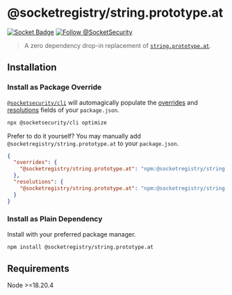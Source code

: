 # @socketregistry/string.prototype.at

[![Socket Badge](https://socket.dev/api/badge/npm/package/@socketregistry/string.prototype.at)](https://socket.dev/npm/package/@socketregistry/string.prototype.at)
[![Follow @SocketSecurity](https://img.shields.io/twitter/follow/SocketSecurity?style=social)](https://twitter.com/SocketSecurity)

> A zero dependency drop-in replacement of
> [`string.prototype.at`](https://www.npmjs.com/package/string.prototype.at).

## Installation

### Install as Package Override

[`@socketsecurity/cli`](https://www.npmjs.com/package/@socketsecurity/cli) will
automagically populate the
[overrides](https://docs.npmjs.com/cli/v9/configuring-npm/package-json#overrides)
and [resolutions](https://yarnpkg.com/configuration/manifest#resolutions) fields
of your `package.json`.

```sh
npx @socketsecurity/cli optimize
```

Prefer to do it yourself? You may manually add
`@socketregistry/string.prototype.at` to your `package.json`.

```json
{
  "overrides": {
    "@socketregistry/string.prototype.at": "npm:@socketregistry/string.prototype.at@^1"
  },
  "resolutions": {
    "@socketregistry/string.prototype.at": "npm:@socketregistry/string.prototype.at@^1"
  }
}
```

### Install as Plain Dependency

Install with your preferred package manager.

```sh
npm install @socketregistry/string.prototype.at
```

## Requirements

Node &gt;=18.20.4
